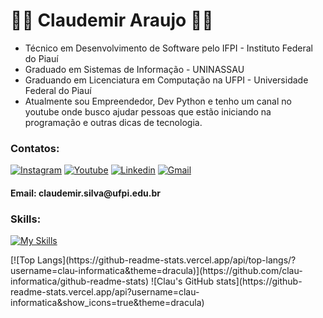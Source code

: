 

<h1> 👨‍💻 Claudemir Araujo 👋🚀 </h1>

<ul>
<li> Técnico em Desenvolvimento de Software pelo IFPI - Instituto Federal do Piauí </li>
<li> Graduado em Sistemas de Informação - UNINASSAU </li>
<li> Graduando em Licenciatura em Computação na UFPI - Universidade Federal do Piauí </li>
<li> Atualmente sou Empreendedor, Dev Python e tenho um canal no youtube onde busco ajudar pessoas que estão iniciando na programação e outras dicas de tecnologia. </li>
</ul>

<h3> Contatos: </h3>

[![Instagram](https://img.shields.io/badge/Instagram-E4405F?style=for-the-badge&logo=instagram&logoColor=white)](https://instagram.com/claudemir.ti)
[![Youtube](https://img.shields.io/badge/YouTube-FF0000?style=for-the-badge&logo=youtube&logoColor=white)](https://www.youtube.com/@Canal-Clau-Ensina)
[![Linkedin](https://img.shields.io/badge/LinkedIn-0077B5?style=for-the-badge&logo=linkedin&logoColor=white)](https://www.linkedin.com/in/claudemir-araujo/)
[![Gmail](https://img.shields.io/badge/Gmail-D14836?style=for-the-badge&logo=gmail&logoColor=white)](https://mailto:claudemir.silva@ufpi.edu.br)

<h4> Email: claudemir.silva@ufpi.edu.br </h4>

<h3> Skills: </h3>

[![My Skills](https://skillicons.dev/icons?i=py,c,java,php,html,css,js,pycharm,vscode,windows,github,mysql,sqlite,ps&theme=light)](https://skillicons.dev)
<p></p>
[![Top Langs](https://github-readme-stats.vercel.app/api/top-langs/?username=clau-informatica&theme=dracula)](https://github.com/clau-informatica/github-readme-stats) ![Clau's GitHub stats](https://github-readme-stats.vercel.app/api?username=clau-informatica&show_icons=true&theme=dracula) 




